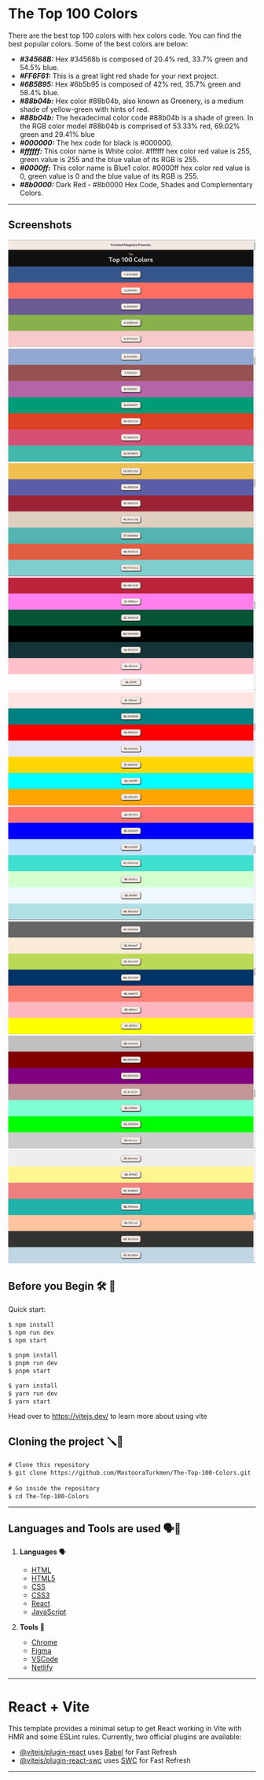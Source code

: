 # The Top 100 Colors

There are the best top 100 colors with hex colors code. You can find the best popular colors.
Some of the best colors are below:

+ ***#34568B:*** Hex #34568b is composed of 20.4% red, 33.7% green and 54.5% blue. 
+ ***#FF6F61:*** This is a great light red shade for your next project.
+ ***#6B5B95:*** Hex #6b5b95 is composed of 42% red, 35.7% green and 58.4% blue.
+ ***#88b04b:*** Hex color #88b04b, also known as Greenery, is a medium shade of yellow-green with hints of red. 
+ ***#88b04b:*** The hexadecimal color code #88b04b is a shade of green. In the RGB color model #88b04b is comprised of 
                 53.33%  red, 69.02% green and 29.41% blue
+ ***#000000:*** The hex code for black is #000000.
+ ***#ffffff:*** This color name is White color. #ffffff hex color red value is 255, green value is 255 and the blue 
                 value of its RGB is 255.
+ ***#0000ff:*** This color name is Blue1 color. #0000ff hex color red value is 0, green value is 0 and the blue 
                 value of its RGB is 255.
+ ***#8b0000:*** Dark Red - #8b0000 Hex Code, Shades and Complementary Colors.

-----


## Screenshots

![Alt text](image.png)
![Alt text](image-1.png)
![Alt text](image-2.png)
![Alt text](image-3.png)
![Alt text](image-4.png)
![Alt text](image-5.png)
![Alt text](image-6.png)
![Alt text](image-7.png)
![Alt text](image-8.png)

## Before you Begin 🛠 🔨

Quick start:

```
$ npm install
$ npm run dev
$ npm start
```

```
$ pnpm install
$ pnpm run dev
$ pnpm start
```

```
$ yarn install
$ yarn run dev
$ yarn start
```


Head over to https://vitejs.dev/ to learn more about using vite


## Cloning the project 🪛🔨

```
# Clone this repository
$ git clone https://github.com/MastooraTurkmen/The-Top-100-Colors.git

# Go inside the repository
$ cd The-Top-100-Colors
```


------


## Languages and Tools are used 🗣️🔧
 
1. **Languages** 🗣️
    + [HTML](https://github.com/topics/html)
    + [HTML5](https://github.com/topics/html5)
    + [CSS](https://github.com/topics/css)
    + [CSS3](https://github.com/topics/css3)
    + [React](https://github.com/topics/react)
    + [JavaScript](https://github.com/topics/javascript)

2. **Tools** 🔧
    + [Chrome](https://github.com/topics/chrome)
    + [Figma](https://github.com/topics/figma)
    + [VSCode](https://github.com/topics/vscode)
    + [Netlify](https://github.com/topics/netlify)



------


# React + Vite

This template provides a minimal setup to get React working in Vite with HMR and some ESLint rules.
Currently, two official plugins are available:

- [@vitejs/plugin-react](https://github.com/vitejs/vite-plugin-react/blob/main/packages/plugin-react/README.md) uses [Babel](https://babeljs.io/) for Fast Refresh
- [@vitejs/plugin-react-swc](https://github.com/vitejs/vite-plugin-react-swc) uses [SWC](https://swc.rs/) for Fast Refresh


------

